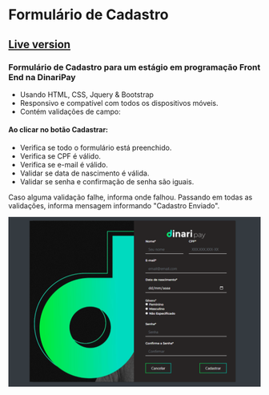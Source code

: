#  Formulário de Cadastro
## [Live version](https://felipebchagas.github.io/dinari-cadastro/)
### Formulário de Cadastro para um estágio em programação Front End na DinariPay

- Usando HTML, CSS, Jquery & Bootstrap
- Responsivo e compatível com todos os dispositivos móveis.
- Contém validações de campo:
  
 #### Ao clicar no botão Cadastrar:
  - Verifica se todo o formulário está preenchido.
  - Verifica se CPF é válido.
  - Verifica se e-mail é válido.
  - Validar se data de nascimento é válida.
  - Validar se senha e confirmação de senha são iguais.

Caso alguma validação falhe, informa onde falhou.
Passando em todas as validações, informa mensagem
informando "Cadastro Enviado".
  
  
  


![preview img](/preview.png)
